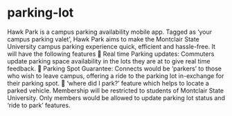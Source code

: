 # parking-lot
Hawk Park is a campus parking availability mobile app. Tagged as ‘your campus parking valet’, Hawk Park aims to make the Montclair State University campus parking experience quick, efficient and hassle-free. It will have the following features  Real time Parking updates: Commuters update parking space availability in the lots they are at to give real time feedback.  Parking Spot Guarantee: Connects would be ‘parkers’ to those who wish to leave campus, offering a ride to the parking lot in-exchange for their parking spot.  ‘where did I park?’ feature which helps to locate a parked vehicle. Membership will be restricted to students of Montclair State University. Only members would be allowed to update parking lot status and ‘ride to park’ features.

